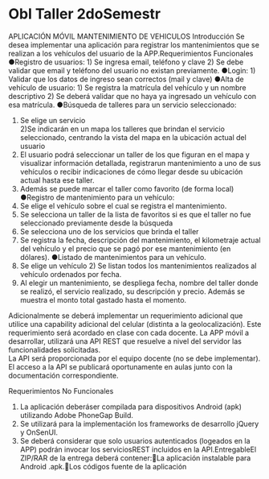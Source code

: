 # Obl Taller 2doSemestr

APLICACIÓN MÓVIL MANTENIMIENTO DE VEHICULOS
Introducción
Se  desea  implementar  una  aplicación  para  registrar  los  mantenimientos  que  se  realizan  a  los vehículos del usuario de la APP.Requerimientos Funcionales 
●Registro de usuarios: 1) Se ingresa email, teléfono  y clave 2) Se debe validar que email y teléfono del usuario no existan previamente. 
●Login: 1) Validar que los datos de ingreso sean correctos (mail y  clave)
●Alta  de  vehículo  de  usuario:  1)  Se  registra  la  matrícula  del  vehículo  y    un  nombre descriptivo 2) Se deberá validar que no haya ya ingresado un vehículo con esa matrícula.
●Búsqueda  de  talleres  para  un  servicio  seleccionado:  
  1)  Se  elige  un  servicio  
  2)Se indicarán  en  un  mapa  los  talleres  que  brindan  el  servicio  seleccionado,  centrando  la vista del mapa en la ubicación actual del usuario 
  3) El usuario podrá seleccionar un taller de   los   que   figuran   en   el   mapa   y   visualizar   información   detallada,   registrarun mantenimiento  a  uno  de  sus  vehículos  o  recibir  indicaciones  de  cómo  llegar  desde  su ubicación actual hasta ese taller. 
  4) Además se puede marcar el taller como favorito (de forma local)
●Registro  de  mantenimiento  para  un  vehículo:    
  1)  Se  elige  el  vehículo  sobre  el  cual  se registra el mantenimiento. 
  2) Se selecciona un taller de la lista de favoritos si es que el taller  no  fue  seleccionado  previamente  desde  la  búsqueda
  3)  Se  selecciona  uno  de  los servicios  que  brinda  el  taller  
  4)  Se  registra  la  fecha,  descripción  del  mantenimiento,  el kilometraje  actual  del  vehículo  y  el  precio  que  se  pagó  por  ese  mantenimiento  (en dólares).
●Listado  de  mantenimientos  para  un  vehículo.  
  1)  Se  elige  un  vehículo  2)  Se  listan  todos los   mantenimientos   realizados   al   vehículo   ordenados   por   fecha.
  2)   Al   elegir   un mantenimiento,  se  despliega  fecha,  nombre  del  taller  donde  se  realizó,  el  servicio realizado,  su  descripción  y  precio.  Además  se  muestra  el  monto  total  gastado  hasta  el momento. 
  
Adicionalmente  se  deberá  implementar  un  requerimiento  adicional  que  utilice  una  capability adicional  del  celular  (distinta  a  la  geolocalización).  Este  requerimiento  será  acordado   en  clase con cada docente.
La  APP  móvil  a  desarrollar,  utilizará    una  API  REST  que  resuelve  a  nivel  del  servidor  las funcionalidades  solicitadas.      
La  API  será  proporcionada  por  el  equipo  docente  (no  se  debe implementar).   El   acceso   a   la   API   se   publicará   oportunamente   en   aulas   junto   con   la documentación correspondiente.

Requerimientos No Funcionales 
  1)   La   aplicación   deberáser   compilada   para   dispositivos   Android   (apk)   utilizando   Adobe PhoneGap Build. 
  2) Se utilizará para la implementación los frameworks de desarrollo jQuery y OnSenUI. 
  3) Se deberá considerar que solo usuarios autenticados (logeados en la APP) podrán invocar los serviciosREST incluidos en la API.EntregableEl ZIP/RAR de la entrega deberá contener:La aplicación instalable para Android .apk.Los códigos fuente de la aplicación
